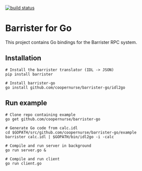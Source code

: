 [![build status](https://secure.travis-ci.org/coopernurse/barrister-go.png)](http://travis-ci.org/coopernurse/barrister-go)

# Barrister for Go

This project contains Go bindings for the Barrister RPC system.

## Installation

    # Install the barrister translator (IDL -> JSON)
    pip install barrister

    # Install barrister-go
    go install github.com/coopernurse/barrister-go/idl2go

## Run example

    # Clone repo containing example
    go get github.com/coopernurse/barrister-go

    # Generate Go code from calc.idl
    cd $GOPATH/src/github.com/coopernurse/barrister-go/example
    barrister calc.idl | $GOPATH/bin/idl2go -i -calc

    # Compile and run server in background
    go run server.go &

    # Compile and run client
    go run client.go



